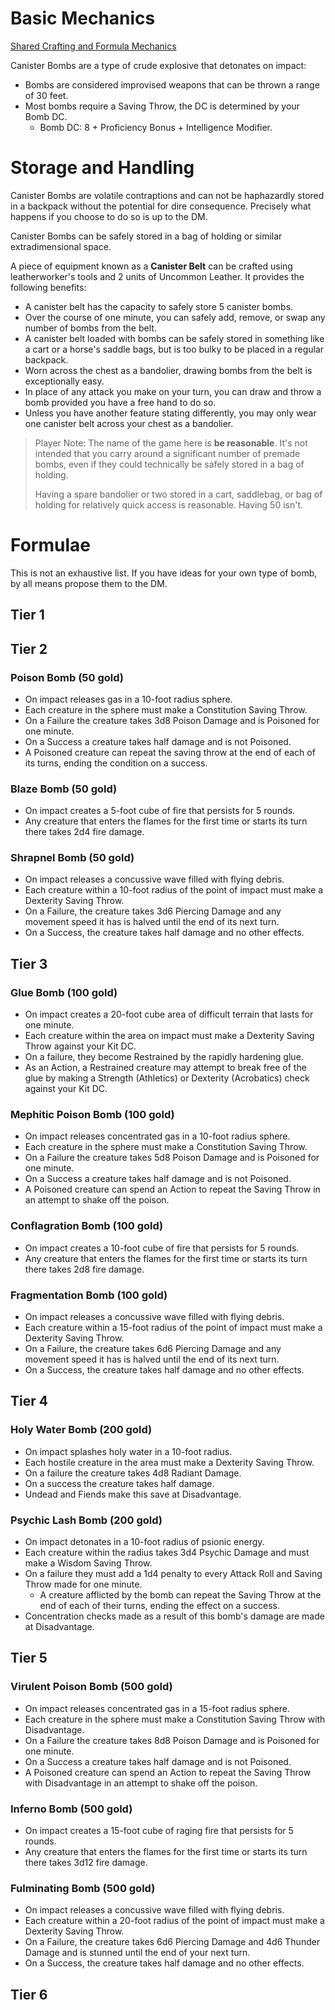 ﻿# Basic Mechanics
[Shared Crafting and Formula Mechanics](consumable_shared_mechanics.md)

Canister Bombs are a type of crude explosive that detonates on impact:
* Bombs are considered improvised weapons that can be thrown a range of 30 feet.
* Most bombs require a Saving Throw, the DC is determined by your Bomb DC.
	* Bomb DC: 8 + Proficiency Bonus + Intelligence Modifier.

# Storage and Handling
Canister Bombs are volatile contraptions and can not be haphazardly stored in a backpack without the potential for dire consequence. Precisely what happens if you choose to do so is up to the DM.

Canister Bombs can be safely stored in a bag of holding or similar extradimensional space.

A piece of equipment known as a **Canister Belt** can be crafted using leatherworker's tools and 2 units of Uncommon Leather. It provides the following benefits:
* A canister belt has the capacity to safely store 5 canister bombs.
* Over the course of one minute, you can safely add, remove, or swap any number of bombs from the belt.
* A canister belt loaded with bombs can be safely stored in something like a cart or a horse's saddle bags, but is too bulky to be placed in a regular backpack.
* Worn across the chest as a bandolier, drawing bombs from the belt is exceptionally easy.
* In place of any attack you make on your turn, you can draw and throw a bomb provided you have a free hand to do so.
* Unless you have another feature stating differently, you may only wear one canister belt across your chest as a bandolier.

> Player Note: The name of the game here is **be reasonable**. It's not intended that you carry around a significant number of premade bombs, even if they could technically be safely stored in a bag of holding.
>
> Having a spare bandolier or two stored in a cart, saddlebag, or bag of holding for relatively quick access is reasonable. Having 50 isn't.

# Formulae
This is not an exhaustive list. If you have ideas for your own type of bomb, by all means propose them to the DM.

## Tier 1

## Tier 2
### Poison Bomb (50 gold)
* On impact releases gas in a 10-foot radius sphere.
* Each creature in the sphere must make a Constitution Saving Throw.
* On a Failure the creature takes 3d8 Poison Damage and is Poisoned for one minute.
* On a Success a creature takes half damage and is not Poisoned.
* A Poisoned creature can repeat the saving throw at the end of each of its turns, ending the condition on a success.
### Blaze Bomb (50 gold)
* On impact creates a 5-foot cube of fire that persists for 5 rounds.
* Any creature that enters the flames for the first time or starts its turn there takes 2d4 fire damage.
### Shrapnel Bomb (50 gold)
* On impact releases a concussive wave filled with flying debris.
* Each creature within a 10-foot radius of the point of impact must make a Dexterity Saving Throw.
* On a Failure, the creature takes 3d6 Piercing Damage and any movement speed it has is halved until the end of its next turn.
* On a Success, the creature takes half damage and no other effects.

## Tier 3
### Glue Bomb (100 gold)
* On impact creates a 20-foot cube area of difficult terrain that lasts for one minute. 
* Each creature within the area on impact must make a Dexterity Saving Throw against your Kit DC.
* On a failure, they become Restrained by the rapidly hardening glue.
* As an Action, a Restrained creature may attempt to break free of the glue by making a Strength (Athletics) or Dexterity (Acrobatics) check against your Kit DC.
### Mephitic Poison Bomb (100 gold)
* On impact releases concentrated gas in a 10-foot radius sphere.
* Each creature in the sphere must make a Constitution Saving Throw.
* On a Failure the creature takes 5d8 Poison Damage and is Poisoned for one minute.
* On a Success a creature takes half damage and is not Poisoned.
* A Poisoned creature can spend an Action to repeat the Saving Throw in an attempt to shake off the poison.
### Conflagration Bomb (100 gold)
* On impact creates a 10-foot cube of fire that persists for 5 rounds.
* Any creature that enters the flames for the first time or starts its turn there takes 2d8 fire damage.
### Fragmentation Bomb (100 gold)
* On impact releases a concussive wave filled with flying debris.
* Each creature within a 15-foot radius of the point of impact must make a Dexterity Saving Throw.
* On a Failure, the creature takes 6d6 Piercing Damage and any movement speed it has is halved until the end of its next turn.
* On a Success, the creature takes half damage and no other effects.

## Tier 4
### Holy Water Bomb (200 gold)
* On impact splashes holy water in a 10-foot radius.
* Each hostile creature in the area must make a Dexterity Saving Throw.
* On a failure the creature takes 4d8 Radiant Damage.
* On a success the creature takes half damage.
* Undead and Fiends make this save at Disadvantage.
### Psychic Lash Bomb (200 gold)
* On impact detonates in a 10-foot radius of psionic energy.
* Each creature within the radius takes 3d4 Psychic Damage and must make a Wisdom Saving Throw. 
* On a failure they must add a 1d4 penalty to every Attack Roll and Saving Throw made for one minute.
	* A creature afflicted by the bomb can repeat the Saving Throw at the end of each of their turns, ending the effect on a success.
* Concentration checks made as a result of this bomb's damage are made at Disadvantage.

## Tier 5
### Virulent Poison Bomb (500 gold)
* On impact releases concentrated gas in a 15-foot radius sphere.
* Each creature in the sphere must make a Constitution Saving Throw with Disadvantage.
* On a Failure the creature takes 8d8 Poison Damage and is Poisoned for one minute.
* On a Success a creature takes half damage and is not Poisoned.
* A Poisoned creature can spend an Action to repeat the Saving Throw with Disadvantage in an attempt to shake off the poison.
### Inferno Bomb (500 gold)
* On impact creates a 15-foot cube of raging fire that persists for 5 rounds.
* Any creature that enters the flames for the first time or starts its turn there takes 3d12 fire damage.
### Fulminating Bomb (500 gold)
* On impact releases a concussive wave filled with flying debris.
* Each creature within a 20-foot radius of the point of impact must make a Dexterity Saving Throw.
* On a Failure, the creature takes 6d6 Piercing Damage and 4d6 Thunder Damage and is stunned until the end of your next turn.
* On a Success, the creature takes half damage and no other effects.

## Tier 6

